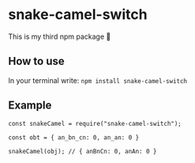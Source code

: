 # snake-camel-switch

This is my third npm package 🐙

## How to use

In your terminal write: `npm install snake-camel-switch`

## Example

    const snakeCamel = require("snake-camel-switch");

    const obt = { an_bn_cn: 0, an_an: 0 }

    snakeCamel(obj); // { anBnCn: 0, anAn: 0 }
